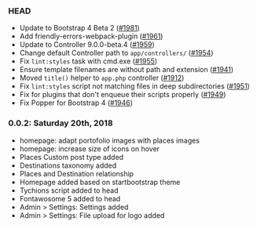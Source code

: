 ### HEAD
* Update to Bootstrap 4 Beta 2 ([#1981](https://github.com/roots/sage/pull/1981))
* Add friendly-errors-webpack-plugin ([#1961](https://github.com/roots/sage/pull/1961))
* Update to Controller 9.0.0-beta.4 ([#1959](https://github.com/roots/sage/pull/1959))
* Change default Controller path to `app/controllers/` ([#1954](https://github.com/roots/sage/pull/1954))
* Fix `lint:styles` task with cmd.exe ([#1955](https://github.com/roots/sage/pull/1955))
* Ensure template filenames are without path and extension ([#1941](https://github.com/roots/sage/pull/1941))
* Moved `title()` helper to `app.php` controller ([#1912](https://github.com/roots/sage/pull/1912))
* Fix `lint:styles` script not matching files in deep subdirectories ([#1951](https://github.com/roots/sage/pull/1951))
* Fix for plugins that don't enqueue their scripts properly ([#1949](https://github.com/roots/sage/pull/1949))
* Fix Popper for Bootstrap 4 ([#1946](https://github.com/roots/sage/pull/1946))

### 0.0.2: Saturday 20th, 2018
<!-- * homepage: fixe menu -->
<!-- * create social media accounts, associate with social media links -->
<!-- * homepage: change english text, put another text, in spanish -->
<!-- * homepage: associate buttons with pages -->
<!-- * homepage: add logo in the footer section of the page -->
<!-- * Admin > Settings: Integrate social media tab -->
<!-- * Destinos template: Display featured image in grid -->
<!-- * Destinos template > grid: Increase image size on hover -->
<!-- * Design: Change fonts & sizes -->

* homepage: adapt portofolio images with places images
* homepage: increase size of icons on hover
* Places Custom post type added
* Destinations taxonomy added
* Places and Destination relationship
* Homepage added based on startbootstrap theme
* Tychions script added to head
* Fontawosome 5 added to head
* Admin > Settings: Settings added
* Admin > Settings: File upload for logo added
